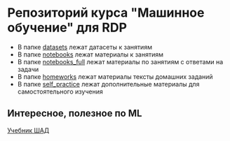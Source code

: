 # Репозиторий курса "Машинное обучение" для RDP

- В папке [datasets](./datasets) лежат датасеты к занятиям
- В папке [notebooks](./notebooks) лежат материалы к занятиям
- В папке [notebooks_full](./notebooks_full) лежат материалы по занятиям с ответами на задачи
- В папке [homeworks](./homeworks) лежат материалы тексты домашних заданий
- В папке [self_practice](./self_practice) лежат дополнительные материалы для самостоятельного изучения

## Интересное, полезное по ML

[Учебник ШАД](https://ml-handbook.ru/)
